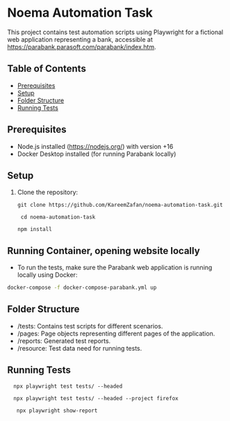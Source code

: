 # Noema Automation Task

This project contains test automation scripts using Playwright for a fictional web application representing a bank,
accessible at https://parabank.parasoft.com/parabank/index.htm.

## Table of Contents

- [Prerequisites](#prerequisites)
- [Setup](#setup)
- [Folder Structure](#folder-structure)
- [Running Tests](#running-tests)

## Prerequisites

- Node.js installed (https://nodejs.org/) with version +16
- Docker Desktop installed (for running Parabank locally)

## Setup

1. Clone the repository:

   ```clone the repo
   git clone https://github.com/KareemZafan/noema-automation-task.git
   ```
   ```navigate to the repo
    cd noema-automation-task
   ```
   
   ```install node package manager
   npm install
   ```

## Running Container, opening website locally 

- To run the tests, make sure the Parabank web application is running locally using Docker:

 ```bash
 docker-compose -f docker-compose-parabank.yml up
 ```

## Folder Structure

- /tests: Contains test scripts for different scenarios.
- /pages: Page objects representing different pages of the application.
- /reports: Generated test reports.
- /resource: Test data need for running tests.

## Running Tests

``` run all test in parallel using chrome and firefox
  npx playwright test tests/ --headed 
```

```run all tests in single browser (Firefox) only 
  npx playwright test tests/ --headed --project firefox 
```

```show test report 
   npx playwright show-report
```